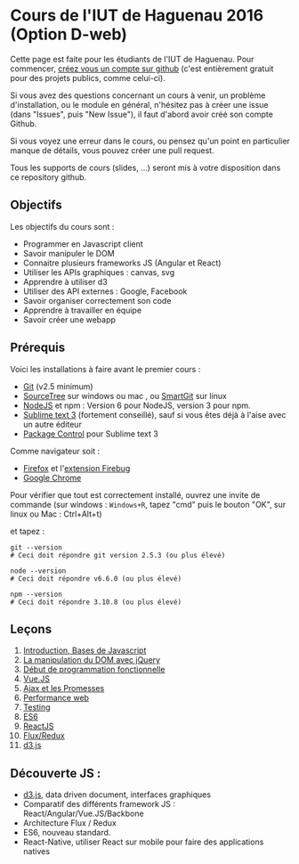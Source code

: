 Cours de l'IUT de Haguenau 2016 (Option D-web)
==============================================

Cette page est faite pour les étudiants de l'IUT de Haguenau. Pour commencer, [créez vous un compte sur github](https://github.com/join) (c'est entièrement gratuit pour des projets publics, comme celui-ci).

Si vous avez des questions concernant un cours à venir, un problème d'installation, ou le module en général, n'hésitez pas à créer une issue (dans "Issues", puis "New Issue"), il faut d'abord avoir créé son compte Github.

Si vous voyez une erreur dans le cours, ou pensez qu'un point en particulier manque de détails, vous pouvez créer une pull request.

Tous les supports de cours (slides, ...) seront mis à votre disposition dans ce repository github.

Objectifs
---------

Les objectifs du cours sont :

-	Programmer en Javascript client
-	Savoir manipuler le DOM
-	Connaitre plusieurs frameworks JS (Angular et React)
-	Utiliser les APIs graphiques : canvas, svg
-	Apprendre à utiliser d3
-	Utiliser des API externes : Google, Facebook
-	Savoir organiser correctement son code
-	Apprendre à travailler en équipe
-	Savoir créer une webapp

Prérequis
---------

Voici les installations à faire avant le premier cours :

-	[Git](http://git-scm.com/download/win) (v2.5 minimum)
-	[SourceTree](https://www.sourcetreeapp.com/) sur windows ou mac , ou [SmartGit](http://www.syntevo.com/smartgit/) sur linux
-	[NodeJS](https://nodejs.org/en/download/) et npm : Version 6 pour NodeJS, version 3 pour npm.
-	[Sublime text 3](http://www.sublimetext.com/3) (fortement conseillé), sauf si vous êtes déjà à l'aise avec un autre éditeur
-	[Package Control](https://packagecontrol.io/installation) pour Sublime text 3

Comme navigateur soit :

-	[Firefox](https://www.mozilla.org/fr/firefox/new/) et l'[extension Firebug](https://getfirebug.com/downloads/)
-	[Google Chrome](https://www.google.com/chrome/browser/desktop/index.html)

Pour vérifier que tout est correctement installé, ouvrez une invite de commande (sur windows : `Windows+R`, tapez "cmd" puis le bouton "OK", sur linux ou Mac : Ctrl+Alt+t)

et tapez :

```
git --version
# Ceci doit répondre git version 2.5.3 (ou plus élevé)

node --version
# Ceci doit répondre v6.6.0 (ou plus élevé)

npm --version
# Ceci doit répondre 3.10.8 (ou plus élevé)
```

Leçons
------

1.	[Introduction, Bases de Javascript](lessons/01-bases-js.md)
2.	[La manipulation du DOM avec jQuery](lessons/02-bases-dom-jquery.md)
3.	[Début de programmation fonctionnelle](lessons/03-bases-dom-jquery.md)
4.	[Vue.JS](lessons/04-vue-js.md)
5.	[Ajax et les Promesses](lessons/05-ajax-promesse.md)
6.	[Performance web](lessons/06-performance-web.md)
7.	[Testing](lessons/07-testing.md)
8.	[ES6](lessons/08-ecmascript-6.md)
9.	[ReactJS](lessons/09-react.md)
10.	[Flux/Redux](lessons/10-flux-redux.md)
11.	[d3.js](lessons/11-d3js.md)

Découverte JS :
---------------

-	[d3.js](http://d3js.org/), data driven document, interfaces graphiques
-	Comparatif des différents framework JS : React/Angular/Vue.JS/Backbone
-	Architecture Flux / Redux
-	ES6, nouveau standard.
-	React-Native, utiliser React sur mobile pour faire des applications natives
